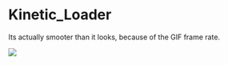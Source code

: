 # Kinetic_Loader

Its actually smooter than it looks, because of the GIF frame rate.

![](https://github.com/hamdeth3/Kinetic_Loader/blob/main/kineticLoaderGIF.gif)
